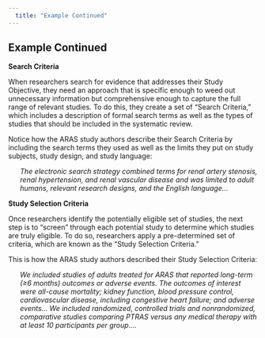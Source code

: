 ```yaml
---
  title: "Example Continued"
---
```


## Example Continued

**Search Criteria**

When researchers search for evidence that addresses their Study Objective, they need an approach that is specific enough to weed out unnecessary information but comprehensive enough to capture the full range of relevant studies. To do this, they create a set of “Search Criteria,” which includes a description of formal search terms as well as the types of studies that should be included in the systematic review.

Notice how the ARAS study authors describe their Search Criteria by including the search terms they used as well as the limits they put on study subjects, study design, and study language: 

<ul style="list-style-type:none">
<li><i>The electronic search strategy combined terms for renal artery stenosis, renal hypertension, and renal vascular disease and was limited to adult humans, relevant research designs, and the English language...</i></li></ul>

**Study Selection Criteria**

Once researchers identify the potentially eligible set of studies, the next step is to “screen” through each potential study to determine which studies are truly eligible. To do so, researchers apply a pre-determined set of criteria, which are known as the “Study Selection Criteria.”

This is how the ARAS study authors described their Study Selection Criteria:

<ul style="list-style-type:none">
<li><i>We included studies of adults treated for ARAS that reported long-term (≥6 months) outcomes or adverse events. The outcomes of interest were all-cause mortality; kidney function, blood pressure control, cardiovascular disease, including congestive heart failure; and adverse events… We included randomized, controlled trials and nonrandomized, comparative studies comparing PTRAS versus any medical therapy with at least 10 participants per group....</i></li></ul>